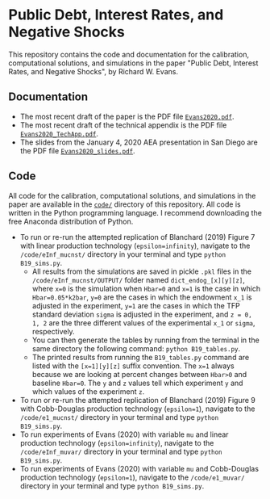 # Public Debt, Interest Rates, and Negative Shocks

This repository contains the code and documentation for the calibration, computational solutions, and simulations in the paper "Public Debt, Interest Rates, and Negative Shocks", by Richard W. Evans.


## Documentation

* The most recent draft of the paper is the PDF file [`Evans2020.pdf`](https://github.com/OpenSourceEcon/PubDebtNegShocks/blob/master/Evans2020.pdf).
* The most recent draft of the technical appendix is the PDF file [`Evans2020_TechApp.pdf`](https://github.com/OpenSourceEcon/PubDebtNegShocks/blob/master/Evans2020_TechApp.pdf).
* The slides from the January 4, 2020 AEA presentation in San Diego are the PDF file [`Evans2020_slides.pdf`](https://github.com/OpenSourceEcon/PubDebtNegShocks/blob/master/Evans2020_slides.pdf).


## Code

All code for the calibration, computational solutions, and simulations in the paper are available in the [`code/`](https://github.com/OpenSourceEcon/PubDebtNegShocks/tree/master/code) directory of this repository. All code is written in the Python programming language. I recommend downloading the free Anaconda distribution of Python.

* To run or re-run the attempted replication of Blanchard (2019) Figure 7 with linear production technology (`epsilon=infinity`), navigate to the `/code/eInf_mucnst/` directory in your terminal and type `python B19_sims.py`.
  * All results from the simulations are saved in pickle `.pkl` files in the `/code/eInf_mucnst/OUTPUT/` folder named `dict_endog_[x][y][z]`, where `x=0` is the simulation when `Hbar=0` and `x=1` is the case in which `Hbar=0.05*k2bar`, `y=0` are the cases in which the endowment `x_1` is adjusted in the experiment, `y=1` are the cases in which the TFP standard deviation `sigma` is adjusted in the experiment, and `z = 0, 1, 2` are the three different values of the experimental `x_1` or `sigma`, respectively.
  * You can then generate the tables by running from the terminal in the same directory the following command: `python B19_tables.py`.
  * The printed results from running the `B19_tables.py` command are listed with the `[x=1][y][z]` suffix convention. The `x=1` always because we are looking at percent changes between `Hbar>0` and baseline `Hbar=0`. The `y` and `z` values tell which experiment `y` and which values of the experiment `z`.
* To run or re-run the attempted replication of Blanchard (2019) Figure 9 with Cobb-Douglas production technology (`epsilon=1`), navigate to the `/code/e1_mucnst/` directory in your terminal and type `python B19_sims.py`.
* To run experiments of Evans (2020) with variable `mu` and linear production technology (`epsilon=infinity`), navigate to the `/code/eInf_muvar/` directory in your terminal and type `python B19_sims.py`.
* To run experiments of Evans (2020) with variable `mu` and Cobb-Douglas production technology (`epsilon=1`), navigate to the `/code/e1_muvar/` directory in your terminal and type `python B19_sims.py`.
